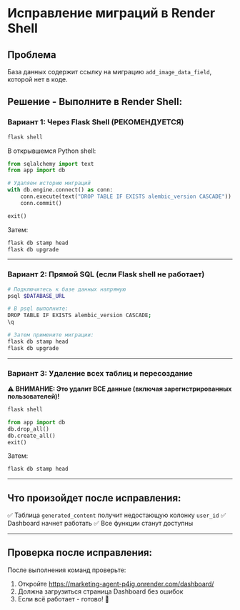 # Исправление миграций в Render Shell

## Проблема
База данных содержит ссылку на миграцию `add_image_data_field`, которой нет в коде.

## Решение - Выполните в Render Shell:

### Вариант 1: Через Flask Shell (РЕКОМЕНДУЕТСЯ)

```bash
flask shell
```

В открывшемся Python shell:
```python
from sqlalchemy import text
from app import db

# Удаляем историю миграций
with db.engine.connect() as conn:
    conn.execute(text("DROP TABLE IF EXISTS alembic_version CASCADE"))
    conn.commit()

exit()
```

Затем:
```bash
flask db stamp head
flask db upgrade
```

---

### Вариант 2: Прямой SQL (если Flask shell не работает)

```bash
# Подключитесь к базе данных напрямую
psql $DATABASE_URL

# В psql выполните:
DROP TABLE IF EXISTS alembic_version CASCADE;
\q

# Затем примените миграции:
flask db stamp head
flask db upgrade
```

---

### Вариант 3: Удаление всех таблиц и пересоздание

⚠️ **ВНИМАНИЕ: Это удалит ВСЕ данные (включая зарегистрированных пользователей)!**

```bash
flask shell
```

```python
from app import db
db.drop_all()
db.create_all()
exit()
```

Затем:
```bash
flask db stamp head
```

---

## Что произойдет после исправления:

✅ Таблица `generated_content` получит недостающую колонку `user_id`
✅ Dashboard начнет работать
✅ Все функции станут доступны

---

## Проверка после исправления:

После выполнения команд проверьте:
1. Откройте https://marketing-agent-p4ig.onrender.com/dashboard/
2. Должна загрузиться страница Dashboard без ошибок
3. Если всё работает - готово! 🎉

